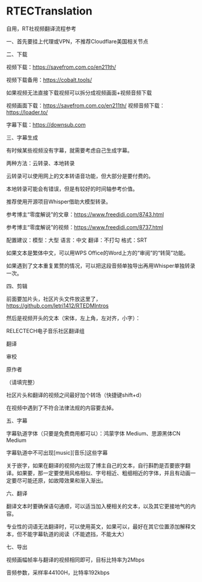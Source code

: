 # RTECTranslation
自用，RT社视频翻译流程参考

一、首先要挂上代理或VPN，不推荐Cloudflare美国相关节点

二、下载

视频下载：https://savefrom.com.co/en211th/

视频下载备用：https://cobalt.tools/

如果视频无法直接下载视频可以拆分成视频画面+视频音频下载

视频画面下载：https://savefrom.com.co/en211th/
视频音频下载：https://loader.to/

字幕下载：https://downsub.com

三、字幕生成

有时候某些视频没有字幕，就需要考虑自己生成字幕。

两种方法：云转录、本地转录

云转录可以使用网上的文本转语音功能，但大部分是要付费的。

本地转录可能会有错误，但是有较好的时间轴参考价值。

推荐使用开源项目Whisper借助大模型转录。

参考博主“零度解说”的文章：https://www.freedidi.com/8743.html

参考博主“零度解说”的视频：https://www.freedidi.com/8737.html

配置建议：模型：大型
        语言：中文
        翻译：不打勾
        格式：SRT
        
如果文本是繁体中文，可以用WPS Office的Word上方的“审阅”的“转简”功能。

如果遇到了文本重复累赘的情况，可以把这段音频单独导出再用Whisper单独转录一次。

四、剪辑

前面要加片头，社区片头文件放这里了，https://github.com/letri1412/RTEDMIntros

然后是视频开头的文本（宋体，左上角，左对齐，小字）：

RELECTECH电子音乐社区翻译组

翻译

审校

原作者

（请填完整）

社区片头和翻译的视频之间最好加个转场（快捷键shift+d）

在视频中遇到了不符合法律法规的内容要去掉。

五、字幕

字幕轨道字体（只要是免费商用都可以）：鸿蒙字体 Medium、思源黑体CN Medium

字幕轨道中不可出现[music][音乐]这些字幕

关于嵌字，如果在翻译的视频内出现了博主自己的文本，自行斟酌是否要嵌字翻译。如果要，那一定要使用风格相似、字号相近、粗细相近的字体，并且有动画一定要尽可能还原，如故障效果和渐入渐出。

六、翻译

翻译文本时要确保语句通顺，可以适当加入梗相关的文本，以及其它更接地气的内容。

专业性的词语无法翻译时，可以使用英文，如果可以，最好在其它位置添加解释文本，但不能字幕轨道的阅读（不能遮挡，不能太大）

七、导出

视频画幅帧率与翻译的视频相同即可，目标比特率为2Mbps

音频参数，采样率44100H，比特率192kbps
